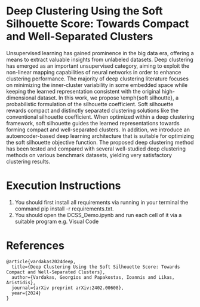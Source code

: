 # Deep Clustering Using the Soft Silhouette Score: Towards Compact and Well-Separated Clusters

Unsupervised learning has gained prominence in the big data era, offering a means to extract valuable insights from unlabeled datasets. Deep clustering has emerged as an important unsupervised category, aiming to exploit the non-linear mapping capabilities of neural networks in order to enhance clustering performance. The majority of deep clustering literature focuses on minimizing the inner-cluster variability in some embedded space while keeping the learned representation consistent with the original high-dimensional dataset. In this work, we propose \emph{soft silhoutte}, a probabilistic formulation of the silhouette coefficient. Soft silhouette rewards compact and distinctly separated clustering solutions like the conventional silhouette coefficient. When optimized within a deep clustering framework, soft silhouette guides the learned representations towards forming compact and well-separated clusters. In addition, we introduce an autoencoder-based deep learning architecture that is suitable for optimizing the soft silhouette objective function. The proposed deep clustering method has been tested and compared with several well-studied deep clustering methods on various benchmark datasets, yielding very satisfactory clustering results.

# Execution Instructions
1) You should first install all requirements via running in your terminal the command pip install -r requirements.txt.
2) You should open the DCSS_Demo.ipynb and run each cell of it via a suitable program e.g. Visual Code  

# References
```
@article{vardakas2024deep,
  title={Deep Clustering Using the Soft Silhouette Score: Towards Compact and Well-Separated Clusters},
  author={Vardakas, Georgios and Papakostas, Ioannis and Likas, Aristidis},
  journal={arXiv preprint arXiv:2402.00608},
  year={2024}
}

```
